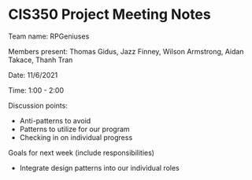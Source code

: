 # CIS350 Project Meeting Notes

Team name: RPGeniuses     


Members present: Thomas Gidus, Jazz Finney, Wilson Armstrong, Aidan Takace, Thanh Tran


Date: 11/6/2021

Time: 1:00 - 2:00

Discussion points: 

* Anti-patterns to avoid
* Patterns to utilize for our program
* Checking in on individual progress


Goals for next week (include responsibilities)

* Integrate design patterns into our individual roles 


